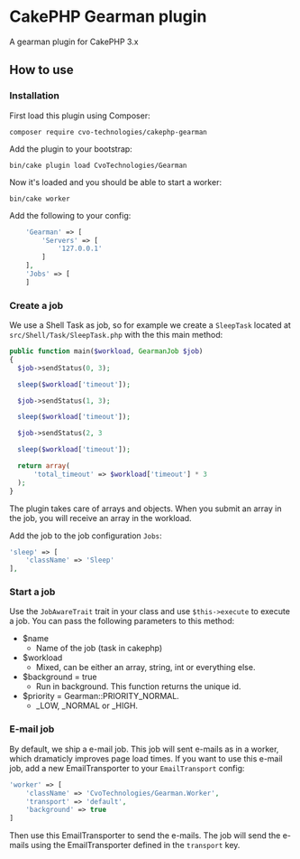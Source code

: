 # CakePHP Gearman plugin
A gearman plugin for CakePHP 3.x

## How to use

### Installation

First load this plugin using Composer:
```
composer require cvo-technologies/cakephp-gearman
```
Add the plugin to your bootstrap:
```
bin/cake plugin load CvoTechnologies/Gearman
```

Now it's loaded and you should be able to start a worker:
```
bin/cake worker
```

Add the following to your config:
```php
    'Gearman' => [
        'Servers' => [
            '127.0.0.1'
        ]
    ],
    'Jobs' => [
    ]
```

### Create a job
We use a Shell Task as job, so for example we create a `SleepTask` located at `src/Shell/Task/SleepTask.php` with the this main method:

```php
public function main($workload, GearmanJob $job)
{
  $job->sendStatus(0, 3);

  sleep($workload['timeout']);

  $job->sendStatus(1, 3);

  sleep($workload['timeout']);

  $job->sendStatus(2, 3

  sleep($workload['timeout']);

  return array(
      'total_timeout' => $workload['timeout'] * 3
  );
}
```

The plugin takes care of arrays and objects. When you submit an array in the job, you will receive an array in the workload.

Add the job to the job configuration `Jobs`:
```php
'sleep' => [
    'className' => 'Sleep'
],
```

### Start a job
Use the `JobAwareTrait` trait in your class and use `$this->execute` to execute a job. You can pass the following parameters to this method:
* $name
  * Name of the job (task in cakephp)
* $workload
  * Mixed, can be either an array, string, int or everything else.
* $background = true
  * Run in background. This function returns the unique id.
* $priority = Gearman::PRIORITY_NORMAL.
  * _LOW, _NORMAL or _HIGH.

### E-mail job
By default, we ship a e-mail job. This job will sent e-mails as in a worker, which dramaticly improves page load times. If you want to use this e-mail job, add a new EmailTransporter to your `EmailTransport` config:
```php
'worker' => [
    'className' => 'CvoTechnologies/Gearman.Worker',
    'transport' => 'default',
    'background' => true
]
```

Then use this EmailTransporter to send the e-mails. The job will send the e-mails using the EmailTransporter defined in the `transport` key.

